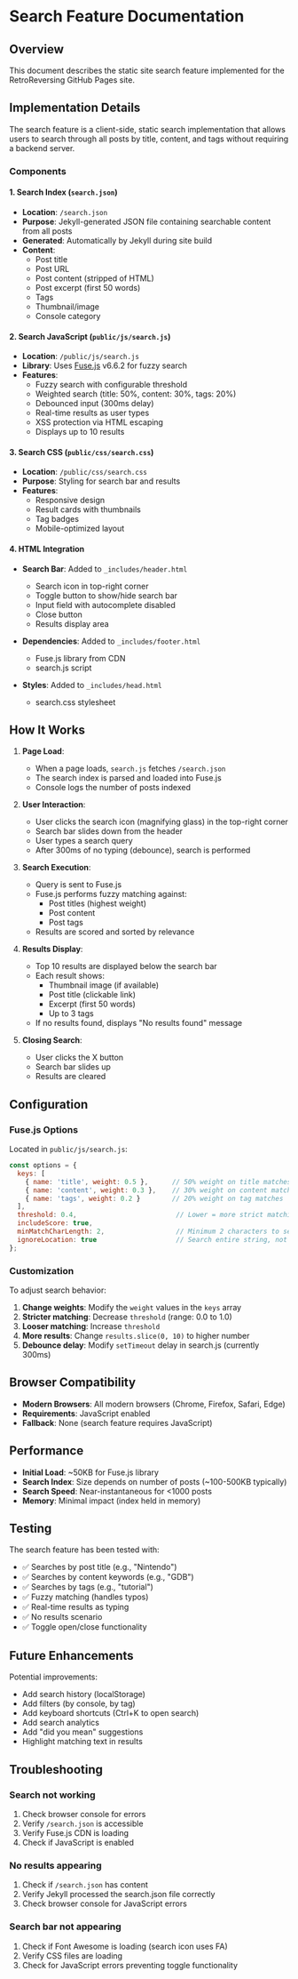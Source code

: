 # Search Feature Documentation

## Overview
This document describes the static site search feature implemented for the RetroReversing GitHub Pages site.

## Implementation Details

The search feature is a client-side, static search implementation that allows users to search through all posts by title, content, and tags without requiring a backend server.

### Components

#### 1. Search Index (`search.json`)
- **Location**: `/search.json`
- **Purpose**: Jekyll-generated JSON file containing searchable content from all posts
- **Generated**: Automatically by Jekyll during site build
- **Content**: 
  - Post title
  - Post URL
  - Post content (stripped of HTML)
  - Post excerpt (first 50 words)
  - Tags
  - Thumbnail/image
  - Console category

#### 2. Search JavaScript (`public/js/search.js`)
- **Location**: `/public/js/search.js`
- **Library**: Uses [Fuse.js](https://fusejs.io/) v6.6.2 for fuzzy search
- **Features**:
  - Fuzzy search with configurable threshold
  - Weighted search (title: 50%, content: 30%, tags: 20%)
  - Debounced input (300ms delay)
  - Real-time results as user types
  - XSS protection via HTML escaping
  - Displays up to 10 results

#### 3. Search CSS (`public/css/search.css`)
- **Location**: `/public/css/search.css`
- **Purpose**: Styling for search bar and results
- **Features**:
  - Responsive design
  - Result cards with thumbnails
  - Tag badges
  - Mobile-optimized layout

#### 4. HTML Integration
- **Search Bar**: Added to `_includes/header.html`
  - Search icon in top-right corner
  - Toggle button to show/hide search bar
  - Input field with autocomplete disabled
  - Close button
  - Results display area

- **Dependencies**: Added to `_includes/footer.html`
  - Fuse.js library from CDN
  - search.js script

- **Styles**: Added to `_includes/head.html`
  - search.css stylesheet

## How It Works

1. **Page Load**:
   - When a page loads, `search.js` fetches `/search.json`
   - The search index is parsed and loaded into Fuse.js
   - Console logs the number of posts indexed

2. **User Interaction**:
   - User clicks the search icon (magnifying glass) in the top-right corner
   - Search bar slides down from the header
   - User types a search query
   - After 300ms of no typing (debounce), search is performed

3. **Search Execution**:
   - Query is sent to Fuse.js
   - Fuse.js performs fuzzy matching against:
     - Post titles (highest weight)
     - Post content
     - Post tags
   - Results are scored and sorted by relevance

4. **Results Display**:
   - Top 10 results are displayed below the search bar
   - Each result shows:
     - Thumbnail image (if available)
     - Post title (clickable link)
     - Excerpt (first 50 words)
     - Up to 3 tags
   - If no results found, displays "No results found" message

5. **Closing Search**:
   - User clicks the X button
   - Search bar slides up
   - Results are cleared

## Configuration

### Fuse.js Options
Located in `public/js/search.js`:

```javascript
const options = {
  keys: [
    { name: 'title', weight: 0.5 },      // 50% weight on title matches
    { name: 'content', weight: 0.3 },    // 30% weight on content matches
    { name: 'tags', weight: 0.2 }        // 20% weight on tag matches
  ],
  threshold: 0.4,                         // Lower = more strict matching
  includeScore: true,
  minMatchCharLength: 2,                  // Minimum 2 characters to search
  ignoreLocation: true                    // Search entire string, not just beginning
};
```

### Customization

To adjust search behavior:

1. **Change weights**: Modify the `weight` values in the `keys` array
2. **Stricter matching**: Decrease `threshold` (range: 0.0 to 1.0)
3. **Looser matching**: Increase `threshold`
4. **More results**: Change `results.slice(0, 10)` to higher number
5. **Debounce delay**: Modify `setTimeout` delay in search.js (currently 300ms)

## Browser Compatibility

- **Modern Browsers**: All modern browsers (Chrome, Firefox, Safari, Edge)
- **Requirements**: JavaScript enabled
- **Fallback**: None (search feature requires JavaScript)

## Performance

- **Initial Load**: ~50KB for Fuse.js library
- **Search Index**: Size depends on number of posts (~100-500KB typically)
- **Search Speed**: Near-instantaneous for <1000 posts
- **Memory**: Minimal impact (index held in memory)

## Testing

The search feature has been tested with:
- ✅ Searches by post title (e.g., "Nintendo")
- ✅ Searches by content keywords (e.g., "GDB")
- ✅ Searches by tags (e.g., "tutorial")
- ✅ Fuzzy matching (handles typos)
- ✅ Real-time results as typing
- ✅ No results scenario
- ✅ Toggle open/close functionality

## Future Enhancements

Potential improvements:
- Add search history (localStorage)
- Add filters (by console, by tag)
- Add keyboard shortcuts (Ctrl+K to open search)
- Add search analytics
- Add "did you mean" suggestions
- Highlight matching text in results

## Troubleshooting

### Search not working
1. Check browser console for errors
2. Verify `/search.json` is accessible
3. Verify Fuse.js CDN is loading
4. Check if JavaScript is enabled

### No results appearing
1. Check if `/search.json` has content
2. Verify Jekyll processed the search.json file correctly
3. Check browser console for JavaScript errors

### Search bar not appearing
1. Check if Font Awesome is loading (search icon uses FA)
2. Verify CSS files are loading
3. Check for JavaScript errors preventing toggle functionality
